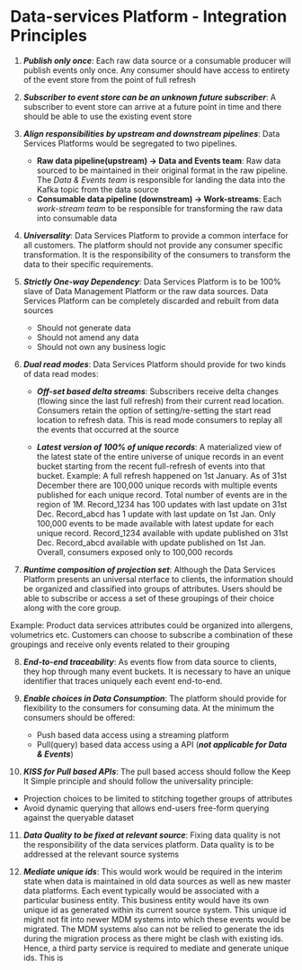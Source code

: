 # Data-services Platform - Integration Principles

1. ***Publish only once***: Each raw data source or a consumable producer will publish events only once. Any consumer should have access to entirety of the event store from the point of full refresh

2. ***Subscriber to event store can be an unknown future subscriber***: A subscriber to event store can arrive at a future point in time and there should be able to use the existing event store

3. ***Align responsibilities by upstream and downstream pipelines***: Data Services Platforms would be segregated to two pipelines.
   * **Raw data pipeline(upstream) -> Data and Events team**: Raw data sourced to be maintained in their original format in the raw pipeline. The *Data & Events team* is responsible for landing the data into the Kafka topic from the data source
   * **Consumable data pipeline (downstream) -> Work-streams**: Each *work-stream team* to be responsible for transforming the raw data into consumable data

4. ***Universality***: Data Services Platform to provide a common interface for all customers. The platform should not provide any consumer specific transformation. It is the responsibility of the consumers to transform the data to their specific requirements.

5. ***Strictly One-way Dependency***: Data Services Platform is to be 100% slave of Data Management Platform or the raw data sources. Data Services Platform can be completely discarded and rebuilt from data sources
   * Should not generate data
   * Should not amend any data
   * Should not own any business logic

6. ***Dual read modes***: Data Services Platform should provide for two kinds of data read modes:
   * ***Off-set based delta streams***: Subscribers receive delta changes (flowing since the last full refresh) from their current read location. Consumers retain the option of setting/re-setting the start read location to refresh data. This is read mode consumers to replay all the events that occurred at the source

   * ***__Latest__ version of 100% of unique records***: A materialized view of the latest state of the entire universe of unique records in an event bucket starting from the recent full-refresh of events into that bucket.
   Example: A full refresh happened on 1st January. As of 31st December there are 100,000 unique records with multiple events published for each unique record. Total number of events are in the region of 1M. Record_1234 has 100 updates with last update on 31st Dec. Record_abcd has 1 update with last update on 1st Jan. Only 100,000 events to be made available with latest update for each unique record. Record_1234 available with update published on 31st Dec. Record_abcd available with update published on 1st Jan. Overall, consumers exposed only to 100,000 records

7. ***Runtime composition of projection set***: Although the Data Services Platform  presents an universal nterface to clients, the information should be organized and classified into groups of attributes. Users should be able to subscribe or access a set of these groupings of their choice along with the core group.

Example: Product data services attributes could be organized into allergens, volumetrics etc. Customers can choose to subscribe a combination of these groupings and receive only events related to their grouping

8. ***End-to-end traceability***: As events flow from data source to clients, they hop through many event buckets. It is necessary to have an unique identifier that traces uniquely each event end-to-end.

9. ***Enable choices in Data Consumption***: The platform should provide for flexibility to the consumers for consuming data. At the minimum the consumers should be offered:
   * Push based data access using a streaming platform
   * Pull(query) based data access using a API (***not applicable for Data & Events***)

10. ***KISS for Pull based APIs***: The pull based access should follow the Keep It Simple principle and should follow the universality principle:
   * Projection choices to be limited to stitching together groups of attributes
   * Avoid dynamic querying that allows end-users free-form querying against the queryable dataset

11. ***Data Quality to be fixed at relevant source***: Fixing data quality is not the responsibility of the data services platform. Data quality is to be addressed at the relevant source systems

12. ***Mediate unique ids***: This would work would be required in the interim state when data is maintained in old data sources as well as new master data platforms. Each event typically would be associated with a particular business entity. This business entity would have its own unique id as generated within its current source system. This unique id might not fit into newer MDM systems into which these events would be migrated. The MDM systems also can not be relied to generate the ids during the migration process as there might be clash with existing ids. Hence, a third party service is required to mediate and generate unique ids. This is 




